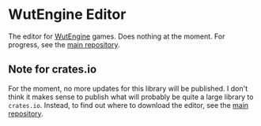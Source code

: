 # WutEngine Editor

The editor for [WutEngine](https://crates.io/crates/wutengine) games. Does nothing at the moment.
For progress, see the [main repository](https://github.com/cloone8/WutEngine).

## Note for crates.io

For the moment, no more updates for this library will be published. I don't think it makes sense to publish what will probably
be quite a large library to `crates.io`. Instead, to find out where to download the editor, see the [main repository](https://github.com/cloone8/WutEngine).
